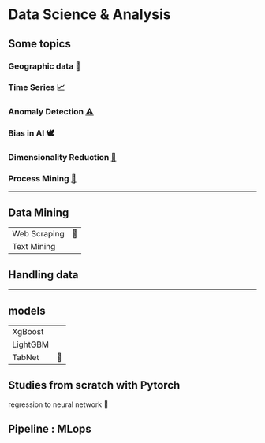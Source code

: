 # Data Science & Analysis


## Some topics

### Geographic data 🚓

### Time Series 📈

### Anomaly Detection [⚠](https://github.com/m0oon0/Anomaly-Detection)

### Bias in AI 🕊

### Dimensionality Reduction [🌠](https://github.com/m0oon0/Data-Science/blob/main/Dimensionality-Reduction/readme.md)

### Process Mining [📇](https://github.com/m0oon0/Process-Mining)

---

## Data Mining

|||
|---|---|
|Web Scraping|📁|
|Text Mining||

## Handling data

---

## models

|||
|---|---|
|XgBoost||
|LightGBM||
|TabNet|🔗|

## Studies from scratch with Pytorch

regression to neural network 📑  

## Pipeline : MLops


